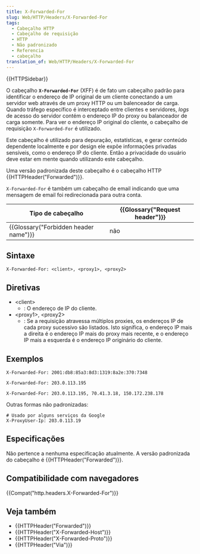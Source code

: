```yaml
---
title: X-Forwarded-For
slug: Web/HTTP/Headers/X-Forwarded-For
tags:
  - Cabeçalho HTTP
  - Cabeçalho de requisição
  - HTTP
  - Não padronizado
  - Referencia
  - cabeçalho
translation_of: Web/HTTP/Headers/X-Forwarded-For
---
```

{{HTTPSidebar}}

O cabeçalho **`X-Forwarded-For`** (XFF) é de fato um cabeçalho padrão para identificar o endereço de IP original de um cliente conectando a um servidor web através de um proxy HTTP ou um balenceador de carga. Quando tráfego específico é interceptado entre clientes e servidores, _logs_ de acesso do servidor contém o endereço IP do proxy ou balanceador de carga somente. Para ver o endereço IP original do cliente, o cabeçalho de requisição `X-Forwarded-For` é utilizado.

Este cabeçalho é utilizado para depuração, estatísticas, e gerar conteúdo dependente localmente e por design ele expõe informações privadas sensíveis, como o endereço IP do cliente. Então a privacidade do usuário deve estar em mente quando utilizando este cabeçalho.

Uma versão padronizada deste cabeçalho é o cabeçalho HTTP {{HTTPHeader("Forwarded")}}.

`X-Forwarded-For` é também um cabeçalho de email indicando que uma mensagem de email foi redirecionada para outra conta.

| Tipo de cabeçalho                                | {{Glossary("Request header")}} |
| ------------------------------------------------ | ---------------------------------------- |
| {{Glossary("Forbidden header name")}} | não                                      |

## Sintaxe

    X-Forwarded-For: <client>, <proxy1>, <proxy2>

## Diretivas

- \<client>
  - : O endereço de IP do cliente.
- \<proxy1>, \<proxy2>
  - : Se a requisição atravessa múltiplos proxies, os endereços IP de cada proxy sucessivo são listados. Isto significa, o endereço IP mais a direita é o endereço IP mais do proxy mais recente, e o endereço IP mais a esquerda é o endereço IP originário do cliente.

## Exemplos

    X-Forwarded-For: 2001:db8:85a3:8d3:1319:8a2e:370:7348

    X-Forwarded-For: 203.0.113.195

    X-Forwarded-For: 203.0.113.195, 70.41.3.18, 150.172.238.178

Outras formas não padronizadas:

    # Usado por alguns serviços da Google
    X-ProxyUser-Ip: 203.0.113.19

## Especificações

Não pertence a nenhuma especificação atualmente. A versão padronizada do cabeçalho é {{HTTPHeader("Forwarded")}}.

## Compatibilidade com navegadores

{{Compat("http.headers.X-Forwarded-For")}}

## Veja também

- {{HTTPHeader("Forwarded")}}
- {{HTTPHeader("X-Forwarded-Host")}}
- {{HTTPHeader("X-Forwarded-Proto")}}
- {{HTTPHeader("Via")}}
